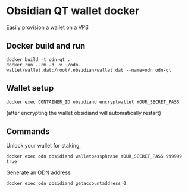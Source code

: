 # Obsidian QT wallet docker

Easily provision a wallet on a VPS

## Docker build and run
```
docker build -t odn-qt .
docker run --rm -d -v ~/odn-wallet/wallet.dat:/root/.obsidian/wallet.dat --name=odn odn-qt
```

## Wallet setup
```
docker exec CONTAINER_ID obsidiand encryptwallet YOUR_SECRET_PASS
```
(after encrypting the wallet obsidiand will automatically restart)


## Commands
Unlock your wallet for staking, 
```
docker exec odn obsidiand walletpassphrase YOUR_SECRET_PASS 999999 true
```

Generate an ODN address
```
docker exec odn obsidiand getaccountaddress 0
```
